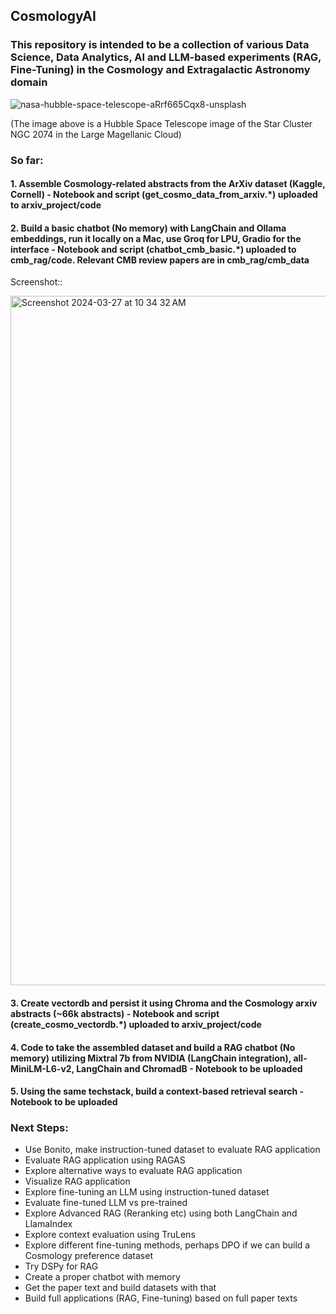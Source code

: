## CosmologyAI

### This repository is intended to be a collection of various Data Science, Data Analytics, AI and LLM-based experiments (RAG, Fine-Tuning) in the Cosmology and Extragalactic Astronomy domain

![nasa-hubble-space-telescope-aRrf665Cqx8-unsplash](https://github.com/panchambanerjee/CosmologyAI/assets/17071658/869ecbc1-74c4-4af2-ad28-9e066b2d1136)

(The image above is a Hubble Space Telescope image of the Star Cluster NGC 2074 in the Large Magellanic Cloud)

### So far:
#### 1. Assemble Cosmology-related abstracts from the ArXiv dataset (Kaggle, Cornell) - Notebook and script (get_cosmo_data_from_arxiv.*) uploaded to **arxiv_project/code**
  
#### 2. Build a basic chatbot (No memory) with LangChain and Ollama embeddings, run it locally on a Mac, use Groq for LPU, Gradio for the interface - Notebook and script (chatbot_cmb_basic.*) uploaded to **cmb_rag/code**. Relevant CMB review papers are in **cmb_rag/cmb_data**

Screenshot::

<img width="1103" alt="Screenshot 2024-03-27 at 10 34 32 AM" src="https://github.com/panchambanerjee/CosmologyAI/assets/17071658/1af04401-2d21-4cc4-a279-78e00c11566e">

#### 3. Create vectordb and persist it using Chroma and the Cosmology arxiv abstracts (~66k abstracts) - Notebook and script (create_cosmo_vectordb.*) uploaded to  **arxiv_project/code**

#### 4. Code to take the assembled dataset and build a RAG chatbot (No memory) utilizing Mixtral 7b from NVIDIA (LangChain integration), all-MiniLM-L6-v2, LangChain and ChromadB - Notebook to be uploaded
  
#### 5. Using the same techstack, build a context-based retrieval search - Notebook to be uploaded

### Next Steps:
* Use Bonito, make instruction-tuned dataset to evaluate RAG application
* Evaluate RAG application using RAGAS
* Explore alternative ways to evaluate RAG application
* Visualize RAG application
* Explore fine-tuning an LLM using instruction-tuned dataset
* Evaluate fine-tuned LLM vs pre-trained
* Explore Advanced RAG (Reranking etc) using both LangChain and LlamaIndex
* Explore context evaluation using TruLens
* Explore different fine-tuning methods, perhaps DPO if we can build a Cosmology preference dataset
* Try DSPy for RAG
* Create a proper chatbot with memory
* Get the paper text and build datasets with that
* Build full applications (RAG, Fine-tuning) based on full paper texts


  
